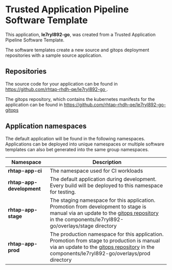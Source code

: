 # Trusted Application Pipeline Software Template

This application, **le7ryl892-go**, was created from a Trusted Application Pipeline Software Template.

The software templates create a new source and gitops deployment repositories with a sample source application. 

## Repositories

The source code for your application can be found in [https://github.com/rhtap-rhdh-qe/le7ryl892-go ](https://github.com/rhtap-rhdh-qe/le7ryl892-go ).
 
The gitops repository, which contains the kubernetes manifests for the application can be found in 
[https://github.com/rhtap-rhdh-qe/le7ryl892-go-gitops ](https://github.com/rhtap-rhdh-qe/le7ryl892-go-gitops ) 

## Application namespaces 

The default application will be found in the following namespaces. Applications can be deployed into unique namespaces or multiple software templates can also bet generated into the same group namespaces.  

|  Namespace   |  Description   |  
| -------- | -------- |
| **rhtap-app-ci** | The namespace used for CI workloads |
| **rhtap-app-development** | The default application during development. Every build will be deployed to this namespace for testing. |
| **rhtap-app-stage** | The staging namespace for this application. Promotion from development to stage is manual via an update to the [gitops repository](https://github.com/rhtap-rhdh-qe/le7ryl892-go-gitops ) in the components/le7ryl892-go/overlays/stage directory |
| **rhtap-app-prod** | The production namespace for this application. Promotion from stage to production is manual via an update to the [gitops repository](https://github.com/rhtap-rhdh-qe/le7ryl892-go-gitops ) in the components/le7ryl892-go/overlays/prod directory |